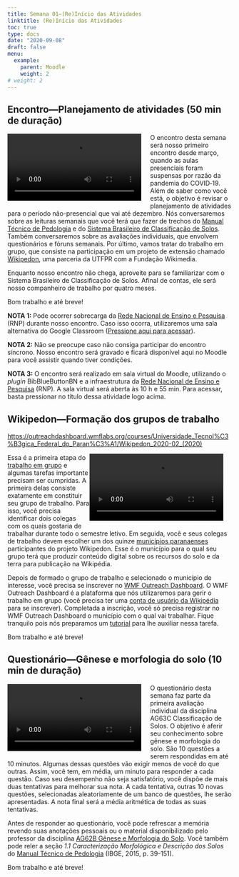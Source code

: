 ```yaml
---
title: Semana 01—(Re)Início das Atividades
linktitle: (Re)Início das Atividades
toc: true
type: docs
date: "2020-09-08"
draft: false
menu:
  example:
    parent: Moodle
    weight: 2
# weight: 2
---
```


## Encontro—Planejamento de atividades (50 min de duração)

<!-- Descrição -->

<p>
<video width="300" style="float: left; margin: 0 20px 5px 0;" controls>
<source src="https://cloud.utfpr.edu.br/index.php/s/FxliWdbPlevj8SR/download" type="video/mp4">
</video>
O encontro desta semana será nosso primeiro encontro desde março, quando as aulas presenciais foram suspensas por razão da pandemia do COVID‑19. Além de saber como você está, o objetivo é revisar o planejamento de atividades para o período não-presencial que vai até dezembro. Nós conversaremos sobre as leituras semanais que você terá que fazer de trechos do <a href="https://biblioteca.ibge.gov.br/visualizacao/livros/liv95017.pdf">Manual Técnico de Pedologia</a> e do <a href="https://ainfo.cnptia.embrapa.br/digital/bitstream/item/199517/1/SiBCS-2018-ISBN-9788570358004.pdf">Sistema Brasileiro de Classificação de Solos</a>. Também conversaremos sobre as avaliações individuais, que envolvem questionários e fóruns semanais. Por último, vamos tratar do trabalho em grupo, que consiste na participação em um projeto de extensão chamado <a href="https://pt.wikipedia.org/wiki/Wikip%C3%A9dia:Outreach_Dashboard/Universidade_Tecnol%C3%B3gica_Federal_do_Paran%C3%A1/Wikipedon_2020-02_(2020)">Wikipedon</a>, uma parceria da UTFPR com a Fundação Wikimedia.
</p>
<p>
Enquanto nosso encontro não chega, aproveite para se familiarizar com o Sistema Brasileiro de Classificação de Solos. Afinal de contas, ele será nosso companheiro de trabalho por quatro meses.
</p>
<p>
Bom trabalho e até breve!
</p>
<p>
<b>NOTA 1:</b> Pode ocorrer sobrecarga da <a href="https://pt.wikipedia.org/wiki/Rede_Nacional_de_Ensino_e_Pesquisa">Rede Nacional de Ensino e Pesquisa</a> (RNP) durante nosso encontro. Caso isso ocorra, utilizaremos uma sala alternativa do Google Classroom (<a href="https://meet.google.com/lookup/c4saebrx42">Pressione aqui para acessar</a>).
</p>
<p>
<b>NOTA 2:</b> Não se preocupe caso não consiga participar do encontro síncrono. Nosso encontro será gravado e ficará disponível aqui no Moodle para você assistir quando tiver condições.
</p>
<p>
<b>NOTA 3:</b> O encontro será realizado em sala virtual do Moodle, utilizando o <i>plugin</i> BibBlueButtonBN e a infraestrutura da <a href="https://pt.wikipedia.org/wiki/Rede_Nacional_de_Ensino_e_Pesquisa">Rede Nacional de Ensino e Pesquisa</a> (RNP). A sala virtual será aberta às 10 h e 55 min. Para acessar, basta pressionar no título dessa atividade logo acima.
</p>

## Wikipedon—Formação dos grupos de trabalho

<!-- URL externa -->

https://outreachdashboard.wmflabs.org/courses/Universidade_Tecnol%C3%B3gica_Federal_do_Paran%C3%A1/Wikipedon_2020-02_(2020)

<!-- Descrição -->

<video width="300" style="float: right; margin: 0 20px 5px 0;" controls>
<source src="https://cloud.utfpr.edu.br/index.php/s/NINIj45RkauiA1N/download" type="video/mp4">
</video>

Essa é a primeira etapa do [trabalho em grupo](https://pt.wikiversity.org/wiki/Wikipedon) e algumas tarefas importante precisam ser cumpridas. A primeira delas consiste exatamente em constituir seu grupo de trabalho. Para isso, você precisa identificar dois colegas com os quais gostaria de trabalhar durante todo o semestre letivo. Em seguida, você e seus colegas de trabalho devem escolher um dos quinze [municípios paranaenses](https://outreachdashboard.wmflabs.org/courses/Universidade_Tecnol%C3%B3gica_Federal_do_Paran%C3%A1/Wikipedon_2020-02_(2020)/articles/available) participantes do projeto Wikipedon. Esse é o município para o qual seu grupo terá que produzir conteúdo digital sobre os recursos do solo e da terra para publicação na Wikipédia.

Depois de formado o grupo de trabalho e selecionado o município de interesse, você precisa se inscrever no [WMF Outreach Dashboard](https://outreachdashboard.wmflabs.org/courses/Universidade_Tecnológica_Federal_do_Paraná/Wikipedon_2020-02_(2020)?locale=pt-br&enroll=nitossolo?locale=pt-br). O WMF Outreach Dashboard é a plataforma que nós utilizaremos para gerir o trabalho em grupo (você precisa ter uma [conta de usuário da Wikipédia](https://pt.wikipedia.org/w/index.php?title=Especial:Criar_conta) para se inscrever). Completada a inscrição, você só precisa registrar no WMF Outreach Dashboard o município com o qual vai trabalhar. Fique tranquilo pois nós preparamos um [tutorial](https://pt.wikiversity.org/wiki/Wikipedon) para lhe auxiliar nessa tarefa.

Bom trabalho e até breve!

## Questionário—Gênese e morfologia do solo (10 min de duração)

<video width="300" style="float: left; margin: 0 20px 5px 0;" controls>
<source src="https://cloud.utfpr.edu.br/index.php/s/IjRCcmjedt0PD3i/download" type="video/mp4">
</video>

O questionário desta semana faz parte da primeira avaliação individual da disciplina AG63C Classificação de Solos. O objetivo é aferir seu conhecimento sobre gênese e morfologia do solo. São 10 questões a serem respondidas em até 10 minutos. Algumas dessas questões vão exigir menos de você do que outras. Assim, você tem, em média, um minuto para responder a cada questão. Caso seu desempenho não seja satisfatório, você dispõe de mais duas tentativas para melhorar sua nota. A cada tentativa, outras 10 novas questões, selecionadas aleatoriamente de um banco de questões, lhe serão apresentadas. A nota final será a média aritmética de todas as suas tentativas.

Antes de responder ao questionário, você pode refrescar a memória revendo suas anotações pessoais ou o material disponibilizado pelo professor da disciplina [AG62B Gênese e Morfologia do Solo](http://portal.utfpr.edu.br/cursos/coordenacoes/graduacao/santa-helena/sh-agronomia/matriz-e-docentes). Você também pode reler a seção _1.1 Caracterização Morfológica e Descrição dos Solos_ do [Manual Técnico de Pedologia](https://biblioteca.ibge.gov.br/visualizacao/livros/liv95017.pdf) (IBGE, 2015, p. 39-151).

Bom trabalho e até breve!
